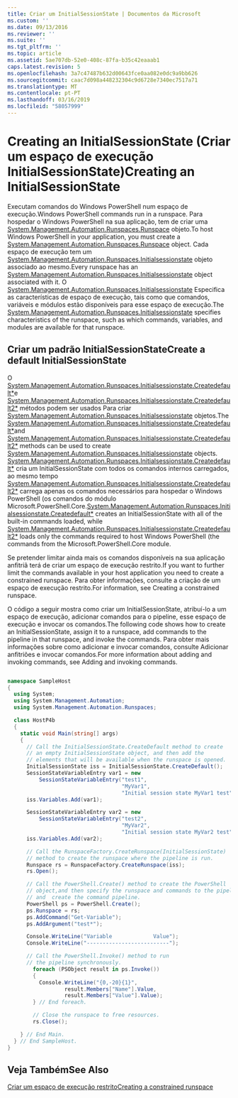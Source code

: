 ```yaml
---
title: Criar um InitialSessionState | Documentos da Microsoft
ms.custom: ''
ms.date: 09/13/2016
ms.reviewer: ''
ms.suite: ''
ms.tgt_pltfrm: ''
ms.topic: article
ms.assetid: 5ae707db-52e0-408c-87fa-b35c42eaaab1
caps.latest.revision: 5
ms.openlocfilehash: 3a7c47487b632d00643fce0aa082e0dc9a9bb626
ms.sourcegitcommit: caac7d098a448232304c9d6728e7340ec7517a71
ms.translationtype: MT
ms.contentlocale: pt-PT
ms.lasthandoff: 03/16/2019
ms.locfileid: "58057999"
---
```

# <a name="creating-an-initialsessionstate"></a><span data-ttu-id="894cb-102">Creating an InitialSessionState (Criar um espaço de execução InitialSessionState)</span><span class="sxs-lookup"><span data-stu-id="894cb-102">Creating an InitialSessionState</span></span>

<span data-ttu-id="894cb-103">Executam comandos do Windows PowerShell num espaço de execução.</span><span class="sxs-lookup"><span data-stu-id="894cb-103">Windows PowerShell commands run in a runspace.</span></span> <span data-ttu-id="894cb-104">Para hospedar o Windows PowerShell na sua aplicação, tem de criar uma [System.Management.Automation.Runspaces.Runspace](/dotnet/api/System.Management.Automation.Runspaces.Runspace) objeto.</span><span class="sxs-lookup"><span data-stu-id="894cb-104">To host Windows PowerShell in your application, you must create a [System.Management.Automation.Runspaces.Runspace](/dotnet/api/System.Management.Automation.Runspaces.Runspace) object.</span></span> <span data-ttu-id="894cb-105">Cada espaço de execução tem um [System.Management.Automation.Runspaces.Initialsessionstate](/dotnet/api/System.Management.Automation.Runspaces.InitialSessionState) objeto associado ao mesmo.</span><span class="sxs-lookup"><span data-stu-id="894cb-105">Every runspace has an [System.Management.Automation.Runspaces.Initialsessionstate](/dotnet/api/System.Management.Automation.Runspaces.InitialSessionState) object associated with it.</span></span> <span data-ttu-id="894cb-106">O [System.Management.Automation.Runspaces.Initialsessionstate](/dotnet/api/System.Management.Automation.Runspaces.InitialSessionState) Especifica as características de espaço de execução, tais como que comandos, variáveis e módulos estão disponíveis para esse espaço de execução.</span><span class="sxs-lookup"><span data-stu-id="894cb-106">The [System.Management.Automation.Runspaces.Initialsessionstate](/dotnet/api/System.Management.Automation.Runspaces.InitialSessionState) specifies characteristics of the runspace, such as which commands, variables, and modules are available for that runspace.</span></span>

## <a name="create-a-default-initialsessionstate"></a><span data-ttu-id="894cb-107">Criar um padrão InitialSessionState</span><span class="sxs-lookup"><span data-stu-id="894cb-107">Create a default InitialSessionState</span></span>

 <span data-ttu-id="894cb-108">O [System.Management.Automation.Runspaces.Initialsessionstate.Createdefault\*](/dotnet/api/System.Management.Automation.Runspaces.InitialSessionState.CreateDefault)e [System.Management.Automation.Runspaces.Initialsessionstate.Createdefault2\*](/dotnet/api/System.Management.Automation.Runspaces.InitialSessionState.CreateDefault2) métodos podem ser usados Para criar [System.Management.Automation.Runspaces.Initialsessionstate](/dotnet/api/System.Management.Automation.Runspaces.InitialSessionState) objetos.</span><span class="sxs-lookup"><span data-stu-id="894cb-108">The [System.Management.Automation.Runspaces.Initialsessionstate.Createdefault\*](/dotnet/api/System.Management.Automation.Runspaces.InitialSessionState.CreateDefault)and [System.Management.Automation.Runspaces.Initialsessionstate.Createdefault2\*](/dotnet/api/System.Management.Automation.Runspaces.InitialSessionState.CreateDefault2) methods can be used to create [System.Management.Automation.Runspaces.Initialsessionstate](/dotnet/api/System.Management.Automation.Runspaces.InitialSessionState) objects.</span></span> <span data-ttu-id="894cb-109">[System.Management.Automation.Runspaces.Initialsessionstate.Createdefault\*](/dotnet/api/System.Management.Automation.Runspaces.InitialSessionState.CreateDefault) cria um InitialSessionState com todos os comandos internos carregados, ao mesmo tempo [ System.Management.Automation.Runspaces.Initialsessionstate.Createdefault2\*](/dotnet/api/System.Management.Automation.Runspaces.InitialSessionState.CreateDefault2) carrega apenas os comandos necessários para hospedar o Windows PowerShell (os comandos do módulo Microsoft.PowerShell.Core.</span><span class="sxs-lookup"><span data-stu-id="894cb-109">[System.Management.Automation.Runspaces.Initialsessionstate.Createdefault\*](/dotnet/api/System.Management.Automation.Runspaces.InitialSessionState.CreateDefault) creates an InitialSessionState with all of the built-in commands loaded, while [System.Management.Automation.Runspaces.Initialsessionstate.Createdefault2\*](/dotnet/api/System.Management.Automation.Runspaces.InitialSessionState.CreateDefault2) loads only the commands required to host Windows PowerShell (the commands from the Microsoft.PowerShell.Core module.</span></span>

 <span data-ttu-id="894cb-110">Se pretender limitar ainda mais os comandos disponíveis na sua aplicação anfitriã terá de criar um espaço de execução restrito.</span><span class="sxs-lookup"><span data-stu-id="894cb-110">If you want to further limit the commands available in your host application you need to create a constrained runspace.</span></span> <span data-ttu-id="894cb-111">Para obter informações, consulte a criação de um espaço de execução restrito.</span><span class="sxs-lookup"><span data-stu-id="894cb-111">For information, see Creating a constrained runspace.</span></span>

 <span data-ttu-id="894cb-112">O código a seguir mostra como criar um InitialSessionState, atribuí-lo a um espaço de execução, adicionar comandos para o pipeline, esse espaço de execução e invocar os comandos.</span><span class="sxs-lookup"><span data-stu-id="894cb-112">The following code shows how to create an InitialSessionState, assign it to a runspace, add commands to the pipeline in that runspace, and invoke the commands.</span></span> <span data-ttu-id="894cb-113">Para obter mais informações sobre como adicionar e invocar comandos, consulte Adicionar anfitriões e invocar comandos.</span><span class="sxs-lookup"><span data-stu-id="894cb-113">For more information about adding and invoking commands, see Adding and invoking commands.</span></span>

```csharp

namespace SampleHost
{
  using System;
  using System.Management.Automation;
  using System.Management.Automation.Runspaces;

  class HostP4b
  {
    static void Main(string[] args)
    {
      // Call the InitialSessionState.CreateDefault method to create
      // an empty InitialSessionState object, and then add the
      // elements that will be available when the runspace is opened.
      InitialSessionState iss = InitialSessionState.CreateDefault();
      SessionStateVariableEntry var1 = new
          SessionStateVariableEntry("test1",
                                    "MyVar1",
                                    "Initial session state MyVar1 test");
      iss.Variables.Add(var1);

      SessionStateVariableEntry var2 = new
          SessionStateVariableEntry("test2",
                                    "MyVar2",
                                    "Initial session state MyVar2 test");
      iss.Variables.Add(var2);

      // Call the RunspaceFactory.CreateRunspace(InitialSessionState)
      // method to create the runspace where the pipeline is run.
      Runspace rs = RunspaceFactory.CreateRunspace(iss);
      rs.Open();

      // Call the PowerShell.Create() method to create the PowerShell
      // object,and then specify the runspace and commands to the pipeline.
      // and  create the command pipeline.
      PowerShell ps = PowerShell.Create();
      ps.Runspace = rs;
      ps.AddCommand("Get-Variable");
      ps.AddArgument("test*");

      Console.WriteLine("Variable             Value");
      Console.WriteLine("--------------------------");

      // Call the PowerShell.Invoke() method to run
      // the pipeline synchronously.
        foreach (PSObject result in ps.Invoke())
        {
          Console.WriteLine("{0,-20}{1}",
                  result.Members["Name"].Value,
                  result.Members["Value"].Value);
        } // End foreach.

        // Close the runspace to free resources.
        rs.Close();

    } // End Main.
  } // End SampleHost.
}
```

## <a name="see-also"></a><span data-ttu-id="894cb-114">Veja Também</span><span class="sxs-lookup"><span data-stu-id="894cb-114">See Also</span></span>

 [<span data-ttu-id="894cb-115">Criar um espaço de execução restrito</span><span class="sxs-lookup"><span data-stu-id="894cb-115">Creating a constrained runspace</span></span>](./creating-a-constrained-runspace.md)
